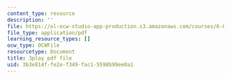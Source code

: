 ```yaml
---
content_type: resource
description: ''
file: https://ol-ocw-studio-app-production.s3.amazonaws.com/courses/6-0001-introduction-to-computer-science-and-programming-in-python-fall-2016/3b3e814ffe2ef349fac15598b99ee8a1_F-_PKUUM-qY.pdf
file_type: application/pdf
learning_resource_types: []
ocw_type: OCWFile
resourcetype: Document
title: 3play pdf file
uid: 3b3e814f-fe2e-f349-fac1-5598b99ee8a1
---
```

